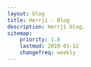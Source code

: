 ```yaml
---
layout: blog
title: Herrj1 - Blog
description: Herrj1 blog.
sitemap:
    priority: 1.0
    lastmod: 2019-01-12
    changefreq: weekly
---
```


